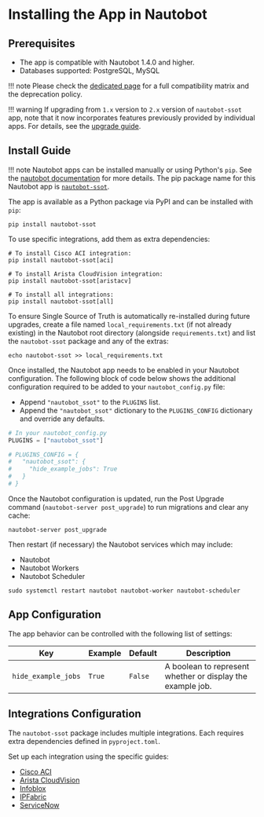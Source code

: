 # Installing the App in Nautobot

## Prerequisites

- The app is compatible with Nautobot 1.4.0 and higher.
- Databases supported: PostgreSQL, MySQL

!!! note
    Please check the [dedicated page](compatibility_matrix.md) for a full compatibility matrix and the deprecation policy.

!!! warning
    If upgrading from `1.x` version to `2.x` version of `nautobot-ssot` app, note that it now incorporates features previously provided by individual apps. For details, see the [upgrade guide](../admin/upgrade.md).

## Install Guide

!!! note
    Nautobot apps can be installed manually or using Python's `pip`. See the [nautobot documentation](https://nautobot.readthedocs.io/en/latest/plugins/#install-the-package) for more details. The pip package name for this Nautobot app is [`nautobot-ssot`](https://pypi.org/project/nautobot-ssot/).

The app is available as a Python package via PyPI and can be installed with `pip`:

```shell
pip install nautobot-ssot
```

To use specific integrations, add them as extra dependencies:

```shell
# To install Cisco ACI integration:
pip install nautobot-ssot[aci]

# To install Arista CloudVision integration:
pip install nautobot-ssot[aristacv]

# To install all integrations:
pip install nautobot-ssot[all]
```

To ensure Single Source of Truth is automatically re-installed during future upgrades, create a file named `local_requirements.txt` (if not already existing) in the Nautobot root directory (alongside `requirements.txt`) and list the `nautobot-ssot` package and any of the extras:

```shell
echo nautobot-ssot >> local_requirements.txt
```

Once installed, the Nautobot app needs to be enabled in your Nautobot configuration. The following block of code below shows the additional configuration required to be added to your `nautobot_config.py` file:

- Append `"nautobot_ssot"` to the `PLUGINS` list.
- Append the `"nautobot_ssot"` dictionary to the `PLUGINS_CONFIG` dictionary and override any defaults.

```python
# In your nautobot_config.py
PLUGINS = ["nautobot_ssot"]

# PLUGINS_CONFIG = {
#   "nautobot_ssot": {
#     "hide_example_jobs": True
#   }
# }
```

Once the Nautobot configuration is updated, run the Post Upgrade command (`nautobot-server post_upgrade`) to run migrations and clear any cache:

```shell
nautobot-server post_upgrade
```

Then restart (if necessary) the Nautobot services which may include:

- Nautobot
- Nautobot Workers
- Nautobot Scheduler

```shell
sudo systemctl restart nautobot nautobot-worker nautobot-scheduler
```

## App Configuration

The app behavior can be controlled with the following list of settings:

| Key                 | Example | Default | Description                                                |
| ------------------- | ------- | ------- | ---------------------------------------------------------- |
| `hide_example_jobs` | `True`  | `False` | A boolean to represent whether or display the example job. |

## Integrations Configuration

The `nautobot-ssot` package includes multiple integrations. Each requires extra dependencies defined in `pyproject.toml`.

Set up each integration using the specific guides:

- [Cisco ACI](./integrations/aci_setup.md)
- [Arista CloudVision](./integrations/aristacv_setup.md)
- [Infoblox](./integrations/infoblox_setup.md)
- [IPFabric](./integrations/ipfabric_setup.md)
- [ServiceNow](./integrations/servicenow_setup.md)
